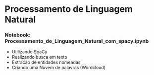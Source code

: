 # Processamento de Linguagem Natural

<h3> Notebook: Processamento_de_Linguagem_Natural_com_spacy.ipynb </h3>

<ul>
    <li> Utilizando SpaCy </li>
    <li> Realizando busca em texto </li>
    <li> Extração de entidades nomeadas </li>
    <li> Criando uma Nuvem de palavras (Wordcloud)</li>
</ul>
